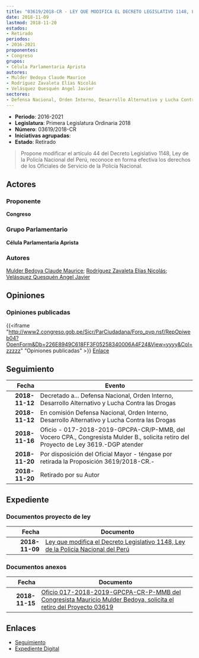 ```yaml
---
title: "03619/2018-CR - LEY QUE MODIFICA EL DECRETO LEGISLATIVO 1148, LEY DE LA POLICÍA NACIONAL DEL PERÚ"
date: 2018-11-09
lastmod: 2018-11-20
estados:
- Retirado
periodos:
- 2016-2021
proponentes:
- Congreso
grupos:
- Célula Parlamentaria Aprista
autores:
- Mulder Bedoya Claude Maurice
- Rodríguez Zavaleta Elías Nicolás
- Velásquez Quesquén Angel Javier
sectores:
- Defensa Nacional, Orden Interno, Desarrollo Alternativo y Lucha Contra las Drogas
---
```

- **Periodo**: 2016-2021
- **Legislatura**: Primera Legislatura Ordinaria 2018
- **Número**: 03619/2018-CR
- **Iniciativas agrupadas**: 
- **Estado**: Retirado

> Propone modificar el artículo 44 del Decreto Legislativo 1148, Ley de la Policía Nacional del Perú, reconoce en forma efectiva los derechos de los Oficiales de Servicio de la Policía Nacional.


## Actores

### Proponente

**Congreso**

### Grupo Parlamentario

**Célula Parlamentaria Aprista**

### Autores

[Mulder Bedoya Claude Maurice](mailto:mailto:mmulder@congreso.gob.pe); [Rodríguez Zavaleta Elías Nicolás](mailto:mailto:erodriguez@congreso.gob.pe); [Velásquez Quesquén Angel Javier](mailto:mailto:jvelasquezq@congreso.gob.pe)

## Opiniones

### Opiniones publicadas

{{<iframe "http://www2.congreso.gob.pe/Sicr/ParCiudadana/Foro_pvp.nsf/RepOpiweb04?OpenForm&Db=226E8949C618FF3F05258340006A4F24&View=yyyy&Col=zzzzz" "Opiniones publicadas" >}}
[Enlace](http://www2.congreso.gob.pe/Sicr/ParCiudadana/Foro_pvp.nsf/RepOpiweb04?OpenForm&Db=226E8949C618FF3F05258340006A4F24&View=yyyy&Col=zzzzz)


## Seguimiento

| Fecha | Evento |
|------:|--------|
| **2018-11-12** | Decretado a... Defensa Nacional, Orden Interno, Desarrollo Alternativo y Lucha Contra las Drogas |
| **2018-11-12** | En comisión Defensa Nacional, Orden Interno, Desarrollo Alternativo y Lucha Contra las Drogas |
| **2018-11-16** | Oficio - 017-2018-2019-GPCPA-CR/P-MMB, del Vocero CPA., Congresista Mulder B., solicita retiro del Proyecto de Ley 3619.-DGP atender |
| **2018-11-20** | Por disposición del Oficial Mayor - téngase por retirada la Proposición 3619/2018-CR.- |
| **2018-11-20** | Retirado por su Autor |

## Expediente

### Documentos proyecto de ley

| Fecha | Documento |
|------:|-----------|
| **2018-11-09** | [Ley que modifica el Decreto Legislativo 1148, Ley de la Policía Nacional del Perú](http://www.leyes.congreso.gob.pe/Documentos/2016_2021/Proyectos_de_Ley_y_de_Resoluciones_Legislativas/PL0361920181109.pdf) |

### Documentos anexos

| Fecha | Documento |
|------:|-----------|
| **2018-11-15** | [Oficio 017-2018-2019-GPCPA-CR-P-MMB del Congresista Mauricio Mulder Bedoya, solicita el retiro del Proyecto 03619](http://www.leyes.congreso.gob.pe/Documentos/2016_2021/Oficios/Grupos_Parlamentarios/OFICIO-017-2018-2019-GPCPA-CR-P-MMB.pdf) |

## Enlaces

- [Seguimiento](http://www2.congreso.gob.pe/Sicr/TraDocEstProc/CLProLey2016.nsf/f7fff46988ca05b1052578e100829cc7/e3566d185dc83188052583400064c0e6?OpenDocument)
- [Expediente Digital](http://www2.congreso.gob.pe/Sicr/TraDocEstProc/Expvirt_2011.nsf/visbusqptramdoc1621/03619?opendocument)

